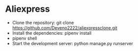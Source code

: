 ﻿# Aliexpress
* Clone the repository: git clone https://github.com/Deveno2222/aliexpressclone.git
* Install the dependencies: pipenv install
* pipenv shell
* Start the development server: python manage.py runserver
